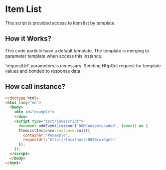 # Item List
This script is provided access to item list by template.
## How it Works?
This code particle have a default template. The template is merging to parameter template when access this instance.

'requestUrl' parameters is necessary. Sending HttpGet request for template values and bonded to response data.

## How call instance?
```html
<!doctype html>
<html lang="en">
  <body>
    <div id="example">
    </div>
    <script type="text/javascript">
      document.addEventListener('DOMContentLoaded', (event) => {
      ItemListInstance.instance.init({
        container:'#example',
        requestUrl:'http://localhost:8080/widgets'
      });
    });
  </script>
  </body>
</html>
```
